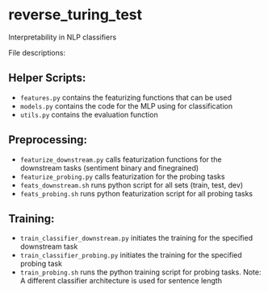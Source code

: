 # reverse_turing_test
Interpretability in NLP classifiers


File descriptions:

## Helper Scripts: 
* `features.py` contains the featurizing functions that can be used
* `models.py` contains the code for the MLP  using for classification
* `utils.py` contains the evaluation function

## Preprocessing:
* `featurize_downstream.py` calls featurization functions for the downstream tasks (sentiment binary and finegrained)
* `featurize_probing.py` calls featurization for the probing tasks
* `feats_downstream.sh` runs python script for all sets (train, test, dev)
* `feats_probing.sh` runs python featurization script for all probing tasks

## Training:
* `train_classifier_downstream.py` initiates the training for the specified downstream task
* `train_classifier_probing.py` initiates the training for the specified probing task
* `train_probing.sh` runs the python training script for probing tasks. Note: A different classifier architecture is used for sentence length



